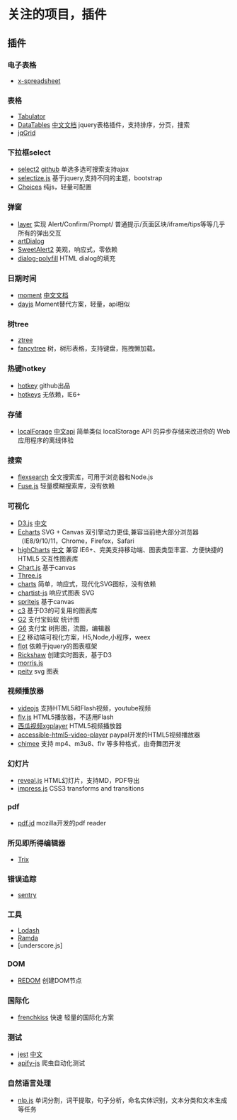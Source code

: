 # 关注的项目，插件

## 插件

### 电子表格

* [x-spreadsheet](https://github.com/myliang/x-spreadsheet)

### 表格

* [Tabulator](https://github.com/olifolkerd/tabulator)
* [DataTables](https://github.com/DataTables/DataTables) [中文文档](http://datatables.club/) jquery表格插件，支持排序，分页，搜索
* [jqGrid](https://github.com/tonytomov/jqGrid)

### 下拉框select

* [select2](https://select2.org/) [github](https://github.com/select2/select2) 单选多选可搜索支持ajax
* [selectize.js](https://github.com/selectize/selectize.js) 基于jquery,支持不同的主题，bootstrap
* [Choices](https://github.com/jshjohnson/Choices) 纯js，轻量可配置

### 弹窗

* [layer](https://github.com/sentsin/layer) 实现 Alert/Confirm/Prompt/ 普通提示/页面区块/iframe/tips等等几乎所有的弹出交互
* [artDialog](http://aui.github.io/artDialog/doc/index.html)
* [SweetAlert2](https://github.com/sweetalert2/sweetalert2) 美观，响应式，零依赖
* [dialog-polyfill](https://github.com/GoogleChrome/dialog-polyfill) HTML dialog的填充

### 日期时间

* [moment](https://github.com/moment/moment/) [中文文档](http://momentjs.cn/)
* [dayjs](https://github.com/iamkun/dayjs) Moment替代方案，轻量，api相似

### 树tree

* [ztree](https://github.com/zTree/zTree_v3)
* [fancytree](https://github.com/mar10/fancytree) 树，树形表格，支持键盘，拖拽懒加载。

### 热键hotkey

* [hotkey](https://github.com/github/hotkey) github出品
* [hotkeys](https://github.com/jaywcjlove/hotkeys) 无依赖，IE6+

### 存储

* [localForage](https://github.com/localForage/localForage) [中文api](https://localforage.docschina.org/) 简单类似 localStorage API 的异步存储来改进你的 Web 应用程序的离线体验

### 搜索

* [flexsearch](https://github.com/nextapps-de/flexsearch) 全文搜索库，可用于浏览器和Node.js
* [Fuse.js](https://github.com/krisk/fuse) 轻量模糊搜索库，没有依赖

### 可视化

* [D3.js](https://github.com/d3/d3) [中文](https://d3js.org.cn/)
* [Echarts](https://echarts.baidu.com/) SVG + Canvas 双引擎动力更佳,兼容当前绝大部分浏览器（IE8/9/10/11，Chrome，Firefox，Safari
* [highCharts](https://www.highcharts.com/) [中文](https://www.highcharts.com.cn/) 兼容 IE6+、完美支持移动端、图表类型丰富、方便快捷的 HTML5 交互性图表库
* [Chart.js](https://github.com/chartjs/Chart.js) 基于canvas
* [Three.js](https://threejs.docschina.org/)
* [charts](https://github.com/frappe/charts) 简单，响应式，现代化SVG图标，没有依赖
* [chartist-js](https://github.com/gionkunz/chartist-js) 响应式图表 SVG
* [spritejs](https://github.com/spritejs/spritejs) 基于canvas
* [c3](https://github.com/c3js/c3) 基于D3的可复用的图表库
* [G2](https://antv.alipay.com/zh-cn/g2/3.x/index.html)  支付宝蚂蚁 统计图
* [G6](https://antv.alipay.com/zh-cn/g6/2.x/index.html) 支付宝 树形图，流图，编辑器
* [F2](https://antv.alipay.com/zh-cn/f2/3.x/index.html) 移动端可视化方案，H5,Node,小程序，weex
* [flot](https://github.com/flot/flot) 依赖于jquery的图表框架
* [Rickshaw](https://github.com/shutterstock/rickshaw) 创建实时图表，基于D3
* [morris.js](https://github.com/morrisjs/morris.js/)
* [peity](https://github.com/benpickles/peity) svg 图表

### 视频播放器

* [videojs](https://github.com/videojs/video.js) 支持HTML5和Flash视频，youtube视频
* [flv.js](https://github.com/Bilibili/flv.js) HTML5播放器，不适用Flash
* [西瓜视频xgplayer](https://h5player.bytedance.com/) HTML5视频播放器
* [accessible-html5-video-player](https://github.com/paypal/accessible-html5-video-player) paypal开发的HTML5视频播放器
* [chimee](https://github.com/Chimeejs/chimee) 支持 mp4、m3u8、flv 等多种格式，由奇舞团开发

### 幻灯片

* [reveal.js](https://github.com/hakimel/reveal.js) HTML幻灯片，支持MD，PDF导出
* [impress.js](https://github.com/impress/impress.js)  CSS3 transforms and transitions

### pdf

* [pdf.jd](https://github.com/mozilla/pdf.js) mozilla开发的pdf reader

### 所见即所得编辑器

* [Trix](https://github.com/basecamp/trix)

### 错误追踪

* [sentry](https://github.com/getsentry/sentry)

### 工具

* [Lodash]()
* [Ramda]()
* [underscore.js]

### DOM

* [REDOM](https://github.com/redom/redom) 创建DOM节点

### 国际化

* [frenchkiss](https://github.com/koala-interactive/frenchkiss.js) 快速 轻量的国际化方案

### 测试

* [jest](https://jestjs.io/) [中文](https://jestjs.io/docs/zh-Hans/getting-started)
* [apify-js](https://github.com/apifytech/apify-js) 爬虫自动化测试

### 自然语言处理

* [nlp.js](https://github.com/axa-group/nlp.js) 单词分割，词干提取，句子分析，命名实体识别，文本分类和文本生成等任务